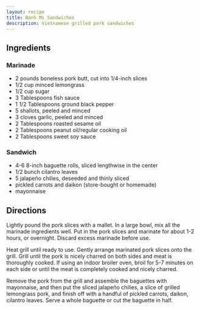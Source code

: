 ```yaml
---
layout: recipe
title: Banh Mi Sandwiches
description: Vietnamese grilled pork sandwiches
---
```


## Ingredients


### Marinade

* 2 pounds boneless pork butt, cut into 1/4-inch slices
* 1/2 cup minced lemongrass
* 1/2 cup sugar
* 3 Tablespoons fish sauce
* 1 1/2 Tablespoons ground black pepper
* 5 shallots, peeled and minced
* 3 cloves garlic, peeled and minced
* 2 Tablespoons roasted sesame oil
* 2 Tablespoons peanut oil/regular cooking oil
* 2 Tablespoons sweet soy sauce

### Sandwich

* 4-6 8-inch baguette rolls, sliced lengthwise in the center
* 1/2 bunch cilantro leaves
* 5 jalapeño chilies, deseeded and thinly sliced
* pickled carrots and daikon (store-bought or homemade)
* mayonnaise

## Directions

Lightly pound the pork slices with a mallet. In a large bowl, mix all
the marinade ingredients well. Put in the pork slices and marinate for
about 1-2 hours, or overnight. Discard excess marinade before use.

Heat grill until ready to use. Gently arrange marinated pork slices onto
the grill. Grill until the pork is nicely charred on both sides and meat
is thoroughly cooked. If using an indoor broiler oven, broil for 5-7
minutes on each side or until the meat is completely cooked and nicely
charred.

Remove the pork from the grill and assemble the baguettes with
mayonnaise, and then put the sliced jalapeño chilies, a slice of grilled
lemongrass pork, and finish off with a handful of pickled carrots,
daikon, cilantro leaves. Serve a whole baguette or cut the baguette in
half.
